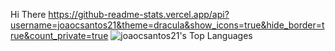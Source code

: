 Hi There 
https://github-readme-stats.vercel.app/api?username=joaocsantos21&theme=dracula&show_icons=true&hide_border=true&count_private=true
![joaocsantos21's Top Languages](https://github-readme-stats.vercel.app/api/top-langs/?username=joaocsantos21&theme=dracula&show_icons=true&hide_border=true&layout=compact)

